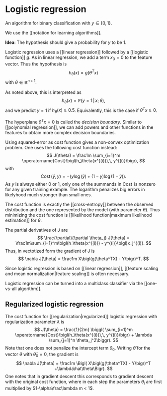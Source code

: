 # Logistic regression

An algorithm for binary classification with $y \in \{0,\,1\}$. 

We use the [[notation for learning algorithms]].

**Idea**: The hypothesis should give a probability for $y$ to be $1$. 

Logistic regression uses a [[linear regression]] followed by a [[logistic function]] $g$. As in linear regression, we add a term $x_0 = 0$ to the feature vector. Thus the hypothesis is $$h_\theta(x) = g(\theta^Tx)$$ with $\theta \in \mathbb{R}^{n+1}$.

As noted above, this is interpreted as $$h_\theta(x) = \mathbb{P}(y =1\, |\, x;\, \theta),$$
and we predict $y = 1$ if $h_\theta(x) \ge 0.5$. Equivalently, this is the case if $\theta^Tx \ge 0$.

The hyperplane $\theta^Tx = 0$ is called the *decision boundary*. Similar to [[polynomial regression]], we can add powers and other functions in the features to obtain more complex decision boundaries.

Using squared-error as cost function gives a non-convex optimization problem. One uses the following cost function instead:
$$
	J(\theta) =
	\frac1m \sum_{i=1}^m \operatorname{Cost}\bigl(h_\theta(x^{(i)}),\, y^{(i)}\bigr), 
$$
with
$$
	\operatorname{Cost}(\hat y, y) = -\bigl(y\log(\hat y) + (1-y)\log(1-\hat y)\bigr).
$$
As $y$ is always either $0$ or $1$, only one of the summands in $\operatorname{Cost}$ is nonzero for any given training example. The logarithm penalizes big errors in likelyhood much stronger than small ones.

The cost function is exactly the [[cross-entropy]] between the observed distribution and the one represented by the model (with parameter $\theta$). Thus minimizing the cost function is [[likelihood function|maximum likelihood estimation]] for $\theta$.

The partial derivatives of $J$ are
$$
	\frac{\partial}{\partial \theta_j} J(\theta) =
	\frac1m\sum_{i=1}^m\bigl(h_\theta(x^{(i)}) - y^{(i)}\bigl)x_j^{(i)}.
$$
Thus, in vectotized form the gradient of $J$ is
$$
	\nabla J(\theta) = \frac1m X\bigl(g(\theta^TX) - Y\bigr)^T.
$$

Since logistic regression is based on [[linear regression]], [[feature scaling and mean normalization|feature scaling]] is often necessary.

Logistic regression can be turned into a multiclass classifier via the [[one-vs-all algorithm]].

## Regularized logistic regression

The cost function for [[regularization|regularized]] logistic regression with regularization parameter $\lambda$ is
$$
	J(\theta) =
	\frac{1}{2m} \biggl(
	\sum_{i=1}^m \operatorname{Cost}\bigl(h_\theta(x^{(i)}),\, y^{(i)}\bigr) +
	\lambda \sum_{j=1}^n \theta_j^2\biggr).
$$
Note that one does not penalize the intercept term $\theta_0$. Writing $\hat\theta$ for the vector $\theta$ with $\hat\theta_0=0$, the gradient is
$$
\nabla J(\theta) = \frac1m \Bigl( X\bigl(g(\theta^TX) - Y\bigr)^T +\lambda\hat\theta\Bigr).
$$
One notes that in gradient descent this corresponds to gradient descent with the original cost function, where in each step the parameters $\theta_i$ are first multiplied by $1-\alpha\frac\lambda m < 1$.